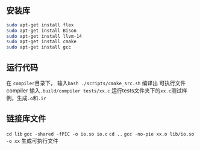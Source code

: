 ## 安装库
```bash
sudo apt-get install flex
sudo apt-get install Bison
sudo apt-get install llvm-14
sudo apt-get install cmake
sudo apt-get install gcc
```
## 运行代码
在 `compiler`目录下，
输入`bash ./scripts/cmake_src.sh`
编译出 可执行文件 compiler
输入`.build/compiler tests/xx.c` 运行tests文件夹下的`xx.c`测试样例，生成`.o`和`.ir`

## 链接库文件
`cd lib`
`gcc -shared -fPIC -o io.so io.c`
`cd ..`
`gcc -no-pie xx.o lib/io.so -o xx` 生成可执行文件